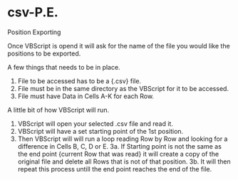 # csv-P.E.
Position Exporting

Once VBScript is opend it will ask for the name of the file you would like the positions to be exported.

A few things that needs to be in place.
   1. File to be accessed has to be a {.csv} file.
   2. File must be in the same directory as the VBScript for it to be accessed.
   3. File must have Data in Cells A-K for each Row.

A little bit of how VBScript will run.
   1. VBScript will open your selected .csv file and read it.
   2. VBScript will have a set starting point of the 1st position. 
   3. Then VBScript will will run a loop reading Row by Row and looking for a difference in Cells B, C, D or E.
      3a. If Starting point is not the same as the end point {current Row that was read} it will create a copy 
          of the original file and delete all Rows that is not of that position.
      3b. It will then repeat this process untill the end point reaches the end of the file.

